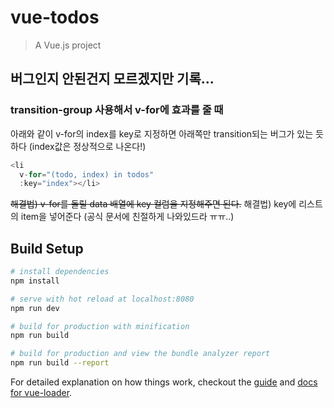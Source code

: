 # vue-todos

> A Vue.js project

## 버그인지 안된건지 모르겠지만 기록...

### transition-group 사용해서 v-for에 효과를 줄 때

아래와 같이 v-for의 index를 key로 지정하면 아래쪽만 transition되는 버그가 있는 듯 하다 (index값은 정상적으로 나온다!)
``` javascript
<li 
  v-for="(todo, index) in todos"
  :key="index"></li>
```
~~해결법) v-for를 돌릴 data 배열에 key 컬럼을 지정해주면 된다.~~
해결법) key에 리스트의 item을 넣어준다 (공식 문서에 친절하게 나와있드라 ㅠㅠ..)


## Build Setup

``` bash
# install dependencies
npm install

# serve with hot reload at localhost:8080
npm run dev

# build for production with minification
npm run build

# build for production and view the bundle analyzer report
npm run build --report
```

For detailed explanation on how things work, checkout the [guide](http://vuejs-templates.github.io/webpack/) and [docs for vue-loader](http://vuejs.github.io/vue-loader).
